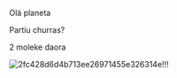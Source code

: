 <p>Olá planeta</p>
<p>Partiu churras?</p>
<p>2 moleke daora</p>

![2fc428d6d4b713ee26971455e326314e](https://user-images.githubusercontent.com/106672975/175567294-f7784a09-ac79-4cba-b475-ce1bf2222423.jpg)!!!
